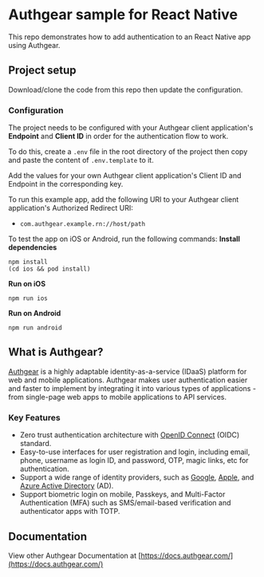 # Authgear sample for React Native

This repo demonstrates how to add authentication to an React Native app using Authgear.

## Project setup

Download/clone the code from this repo then update the configuration.

### Configuration

The project needs to be configured with your Authgear client application's **Endpoint** and **Client ID** in order for the authentication flow to work.

To do this, create a `.env` file in the root directory of the project then copy and paste the content of `.env.template` to it. 

Add the values for your own Authgear client application's Client ID and Endpoint in the corresponding key.

To run this example app, add the following URI to your Authgear client application's Authorized Redirect URI:

- `com.authgear.example.rn://host/path`

To test the app on iOS or Android, run the following commands:
**Install dependencies**
```
npm install
(cd ios && pod install)
```
**Run on iOS**
```
npm run ios
```
**Run on Android**
```
npm run android
```

## What is Authgear?

[Authgear](https://www.authgear.com/) is a highly adaptable identity-as-a-service (IDaaS) platform for web and mobile applications.
Authgear makes user authentication easier and faster to implement by integrating it into various types of applications - from single-page web apps to mobile applications to API services.

### Key Features

- Zero trust authentication architecture with [OpenID Connect](https://openid.net/developers/how-connect-works/) (OIDC) standard.
- Easy-to-use interfaces for user registration and login, including email, phone, username as login ID, and password, OTP, magic links, etc for authentication.
- Support a wide range of identity providers, such as [Google](https://developers.google.com/identity), [Apple](https://support.apple.com/en-gb/guide/deployment/depa64848f3a/web), and [Azure Active Directory](https://azure.microsoft.com/en-gb/products/active-directory/) (AD).
- Support biometric login on mobile, Passkeys, and Multi-Factor Authentication (MFA) such as SMS/email-based verification and authenticator apps with TOTP.

## Documentation

View other Authgear Documentation at [https://docs.authgear.com/](https://docs.authgear.com/)
